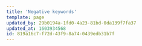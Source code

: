 ```yaml
---
title: 'Negative keywords'
template: page
updated_by: 29b0194a-1fd0-4a23-81bd-0da139f7fa37
updated_at: 1603934568
id: 819a16c7-f72d-43f9-8a74-0439edb31b7f
---
```

